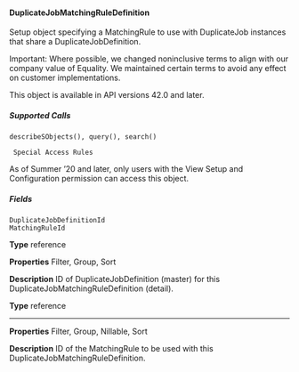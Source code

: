 #### DuplicateJobMatchingRuleDefinition

Setup object specifying a MatchingRule to use with DuplicateJob instances that share a DuplicateJobDefinition.

Important: Where possible, we changed noninclusive terms to align with our company value of Equality. We maintained certain
terms to avoid any effect on customer implementations.

This object is available in API versions 42.0 and later.

##### Supported Calls
```
describeSObjects(), query(), search()

 Special Access Rules

```
As of Summer ’20 and later, only users with the View Setup and Configuration permission can access this object.

##### Fields

```
DuplicateJobDefinitionId
MatchingRuleId

```

**Type**
reference

**Properties**
Filter, Group, Sort

**Description**
ID of DuplicateJobDefinition (master) for this DuplicateJobMatchingRuleDefinition
(detail).

**Type**
reference


-----

**Properties**
Filter, Group, Nillable, Sort

**Description**
ID of the MatchingRule to be used with this DuplicateJobMatchingRuleDefinition.
